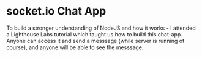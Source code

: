 # socket.io Chat App

To build a stronger understanding of NodeJS and how it works - I attended a Lighthouse Labs tutorial which taught us how to build this chat-app.
Anyone can access it and send a messsage (while server is running of course), and anyone will be able to see the messsage.